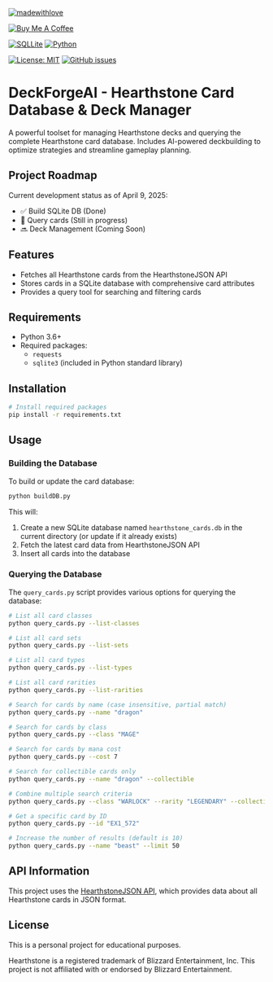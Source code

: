 [![madewithlove](https://img.shields.io/badge/made_with-%E2%9D%A4-red?style=for-the-badge&labelColor=orange)](https://github.com/armysarge/DeckForgeAI)

[![Buy Me A Coffee](https://img.shields.io/badge/Buy%20Me%20A%20Coffee-Donate-brightgreen?logo=buymeacoffee)](https://www.buymeacoffee.com/armysarge)

[![SQLLite](https://img.shields.io/badge/SQLite-3.8%2B-blue.svg)](https://www.sqlite.org/index.html)
[![Python](https://img.shields.io/badge/Python-3.8%2B-blue.svg)](https://www.python.org/)

[![License: MIT](https://img.shields.io/badge/License-MIT-blue.svg)](https://opensource.org/licenses/MIT)
[![GitHub issues](https://img.shields.io/github/issues/armysarge/DeckForgeAI)](https://github.com/armysarge/DeckForgeAI/issues)

# DeckForgeAI - Hearthstone Card Database & Deck Manager

A powerful toolset for managing Hearthstone decks and querying the complete Hearthstone card database. Includes AI-powered deckbuilding to optimize strategies and streamline gameplay planning.

## Project Roadmap

Current development status as of April 9, 2025:
- ✅ Build SQLite DB (Done)
- 🔄 Query cards (Still in progress)
- 🔜 Deck Management (Coming Soon)

## Features

- Fetches all Hearthstone cards from the HearthstoneJSON API
- Stores cards in a SQLite database with comprehensive card attributes
- Provides a query tool for searching and filtering cards

## Requirements

- Python 3.6+
- Required packages:
  - `requests`
  - `sqlite3` (included in Python standard library)

## Installation

```bash
# Install required packages
pip install -r requirements.txt
```

## Usage

### Building the Database

To build or update the card database:

```bash
python buildDB.py
```

This will:
1. Create a new SQLite database named `hearthstone_cards.db` in the current directory (or update if it already exists)
2. Fetch the latest card data from HearthstoneJSON API
3. Insert all cards into the database

### Querying the Database

The `query_cards.py` script provides various options for querying the database:

```bash
# List all card classes
python query_cards.py --list-classes

# List all card sets
python query_cards.py --list-sets

# List all card types
python query_cards.py --list-types

# List all card rarities
python query_cards.py --list-rarities

# Search for cards by name (case insensitive, partial match)
python query_cards.py --name "dragon"

# Search for cards by class
python query_cards.py --class "MAGE"

# Search for cards by mana cost
python query_cards.py --cost 7

# Search for collectible cards only
python query_cards.py --name "dragon" --collectible

# Combine multiple search criteria
python query_cards.py --class "WARLOCK" --rarity "LEGENDARY" --collectible

# Get a specific card by ID
python query_cards.py --id "EX1_572"

# Increase the number of results (default is 10)
python query_cards.py --name "beast" --limit 50
```

## API Information

This project uses the [HearthstoneJSON API](https://hearthstonejson.com/), which provides data about all Hearthstone cards in JSON format.

## License

This is a personal project for educational purposes.

Hearthstone is a registered trademark of Blizzard Entertainment, Inc. This project is not affiliated with or endorsed by Blizzard Entertainment.
